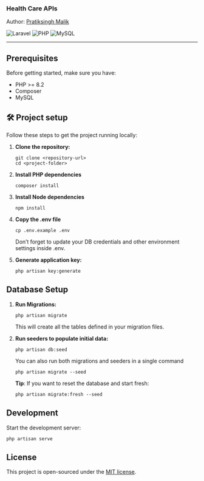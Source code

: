 ### Health Care APIs
Author: [Pratiksingh Malik](https://darksalmon-rook-437684.hostingersite.com/)

<img src="https://img.shields.io/badge/Laravel-12.x-FF2D20?logo=laravel&logoColor=white" alt="Laravel">
<img src="https://img.shields.io/badge/PHP-^8.2-777BB4?logo=php&logoColor=white" alt="PHP">
<img src="https://img.shields.io/badge/MySQL-8.x-green?logo=mysql&logoColor=white" alt="MySQL">

--- 

## Prerequisites

Before getting started, make sure you have:

- PHP >= 8.2
- Composer
- MySQL


## 🛠️ Project setup  

Follow these steps to get the project running locally:  

1. **Clone the repository:**
   ```
   git clone <repository-url>
   cd <project-folder>
   ```

2. **Install PHP dependencies**
   ```
   composer install
   ```

3. **Install Node dependencies**
   ```
   npm install
   ```

4. **Copy the .env file**
    ```
    cp .env.example .env
    ```
    Don’t forget to update your DB credentials and other environment settings inside .env.

5. **Generate application key:**
    ```
    php artisan key:generate
    ```

## Database Setup

1. **Run Migrations:**   
    ```
    php artisan migrate
    ```
    This will create all the tables defined in your migration files.

2. **Run seeders to populate initial data:**
    ```
    php artisan db:seed
    ```
    You can also run both migrations and seeders in a single command
    ```
    php artisan migrate --seed
    ```
    **Tip**: If you want to reset the database and start fresh:
    ```
    php artisan migrate:fresh --seed
    ```

## Development

Start the development server:
```
php artisan serve
```


## License

This project is open-sourced under the [MIT license](https://opensource.org/licenses/MIT).
